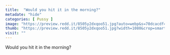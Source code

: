 ```yaml
---
title:  "Would you hit it in the morning?"
metadate: "hide"
categories: [ Pussy ]
image: "https://preview.redd.it/8505y2dxqoo51.jpg?auto=webp&s=70dcacdf417bc2594cdb4a93a0dc67c8579ca651"
thumb: "https://preview.redd.it/8505y2dxqoo51.jpg?width=1080&crop=smart&auto=webp&s=ff93be3720d0b206be4303a4ddf889568f56c520"
visit: ""
---
```

Would you hit it in the morning?
